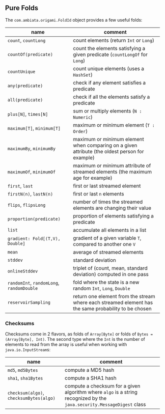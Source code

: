 ## Pure Folds

The `com.ambiata.origami.FoldId` object provides a few useful folds:

 name                                              | comment
 ------------------------------------------------- | -------
 `count`, `countLong`                              | count elements (return `Int` or `Long`)
 `countOf(predicate)`                              | count the elements satisfying a given predicate (`countLongOf` for `Long`)
 `countUnique`                                     | count unique elements (uses a `HashSet`)
 `any(predicate)`                                  | check if any element satisfies a predicate
 `all(predicate)`                                  | check if all the elements satisfy a predicate
 `plus[N]`, `times[N]`                             | sum or multiply elements (`N : Numeric`)
 `maximum[T]`, `minimum[T]`                        | maximum or minimum element (`T : Order`)
 `maximumBy`, `minimumBy`                          | maximum or minimum element when comparing on a given attribute (the oldest person for example)
 `maximumOf`, `minimumOf`                          | maximum or minimum attribute of streamed elements (the maximum age for example)
 `first`, `last`                                   | first or last streamed element
 `firstN(n)`, `lastN(n)`                           | first or last `n` elements
 `flips`, `flipsLong`                              | number of times the streamed elements are changing their value
 `proportion(predicate)`                           | proportion of elements satisfying a predicate
 `list`                                            | accumulate all elements in a list
 `gradient: Fold[(T,V), Double]`                   | gradient of a given variable `T`, compared to another one `V`
 `mean`                                            | average of streamed elements
 `stddev`                                          | standard deviation
 `onlineStddev`                                    | triplet of (count, mean, standard deviation) computed in one pass
 `randomInt`, `randomLong`, `randomDouble`         | fold where the state is a new random `Int`, `Long`, `Double`
 `reservoirSampling`                               | return one element from the stream where each streamed element has the same probability to be chosen

### Checksums

Checksums come in 2 flavors, as folds of `Array[Byte]` or folds of `Bytes = (Array[Byte], Int)`. The second type where the `Int` is the number of elements to read from the array is useful when working with `java.io.InputStream`s:

 name                                              | comment
 ------------------------------------------------- | -------
`md5`, `md5Bytes`                                  | compute a MD5 hash
`sha1`, `sha1Bytes`                                | compute a SHA1 hash
`checksum(algo)`, `checksumBytes(algo)`            | compute a checksum for a given algorithm where `algo` is a string recognized by the `java.security.MessageDigest` class
